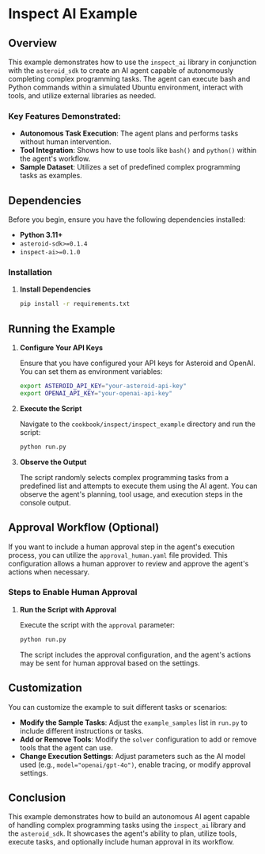# Inspect AI Example

## Overview

This example demonstrates how to use the `inspect_ai` library in conjunction with the `asteroid_sdk` to create an AI agent capable of autonomously completing complex programming tasks. The agent can execute bash and Python commands within a simulated Ubuntu environment, interact with tools, and utilize external libraries as needed.

### Key Features Demonstrated:

- **Autonomous Task Execution**: The agent plans and performs tasks without human intervention.
- **Tool Integration**: Shows how to use tools like `bash()` and `python()` within the agent's workflow.
- **Sample Dataset**: Utilizes a set of predefined complex programming tasks as examples.

## Dependencies

Before you begin, ensure you have the following dependencies installed:

- **Python 3.11+**
- `asteroid-sdk>=0.1.4`
- `inspect-ai>=0.1.0`

### Installation

1. **Install Dependencies**

   ```bash
   pip install -r requirements.txt
   ```

## Running the Example

1. **Configure Your API Keys**

   Ensure that you have configured your API keys for Asteroid and OpenAI. You can set them as environment variables:

   ```bash
   export ASTEROID_API_KEY="your-asteroid-api-key"
   export OPENAI_API_KEY="your-openai-api-key"
   ```

2. **Execute the Script**

   Navigate to the `cookbook/inspect/inspect_example` directory and run the script:

   ```bash
   python run.py
   ```

3. **Observe the Output**

   The script randomly selects complex programming tasks from a predefined list and attempts to execute them using the AI agent. You can observe the agent's planning, tool usage, and execution steps in the console output.

## Approval Workflow (Optional)

If you want to include a human approval step in the agent's execution process, you can utilize the `approval_human.yaml` file provided. This configuration allows a human approver to review and approve the agent's actions when necessary.

### Steps to Enable Human Approval


1. **Run the Script with Approval**

   Execute the script with the `approval` parameter:

   ```bash
   python run.py
   ```

   The script includes the approval configuration, and the agent's actions may be sent for human approval based on the settings.

## Customization

You can customize the example to suit different tasks or scenarios:

- **Modify the Sample Tasks**: Adjust the `example_samples` list in `run.py` to include different instructions or tasks.
- **Add or Remove Tools**: Modify the `solver` configuration to add or remove tools that the agent can use.
- **Change Execution Settings**: Adjust parameters such as the AI model used (e.g., `model="openai/gpt-4o")`, enable tracing, or modify approval settings.

## Conclusion

This example demonstrates how to build an autonomous AI agent capable of handling complex programming tasks using the `inspect_ai` library and the `asteroid_sdk`. It showcases the agent's ability to plan, utilize tools, execute tasks, and optionally include human approval in its workflow.
